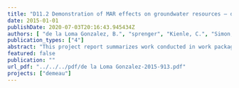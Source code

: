```yaml
---
title: "D11.2 Demonstration of MAR effects on groundwater resources – development and application of different approaches for risk and impact assessment"
date: 2015-01-01
publishDate: 2020-07-03T20:16:43.945434Z
authors: [ "de la Loma Gonzalez, B.", "sprenger", "Kienle, C.", "Simon, E.", "Grützmacher, G.", "Besselink, H.", "Hernández, M.", "Hartog, N.", "Gibert, O.", "seis" ]
publication_types: ["4"]
abstract: "This project report summarizes work conducted in work package 11. Along with the deliverable 11.1 and milestone report 11 it covers the tasks from work package 11 as formulated in the Description of Work (DoW). The content of the different sections is interrelated, but each section is organized as an independent part. Title of this report differs from DoW because recommendations for optimum design and operation will be handled in the deliverable 12.2. The sections in this report cover various topics and each section can be found as a stand-alone report in the DEMEAU tool box (http://demeaufp7.eu/toolbox/) for download. Detailed summaries can be found for each section separately."
featured: false
publication: ""
url_pdf: "../../../pdf/de la Loma Gonzalez-2015-913.pdf"
projects: ["demeau"]
---
```


